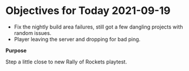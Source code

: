 # Objectives for Today 2021-09-19

- Fix the nightly build area failures, still got a few dangling projects with random issues.
- Player leaving the server and dropping for bad ping.

**Purpose**

Step a little close to new Rally of Rockets playtest.

